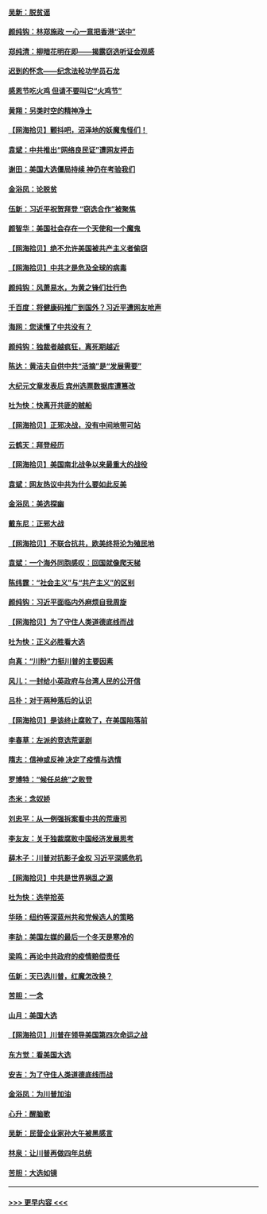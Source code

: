 #### [吴新：脱贫谣](../pages/nsc993/n12580839.md?t=11291702) 
#### [颜纯钩：林郑施政 一心一意把香港“送中”](../pages/nsc993/n12580805.md?t=11291702) 
#### [郑纯清：柳暗花明在即——揭露窃选听证会观感](../pages/nsc993/n12580795.md?t=11291702) 
#### [迟到的怀念——纪念法轮功学员石龙](../pages/nsc993/n12580245.md?t=11291702) 
#### [感恩节吃火鸡  但请不要叫它“火鸡节”](../pages/nsc993/n12580252.md?t=11291702) 
#### [黄翔：另类时空的精神净土](../pages/nsc993/n12578638.md?t=11291702) 
#### [【网海拾贝】颤抖吧，沼泽地的妖魔鬼怪们！](../pages/nsc993/n12578552.md?t=11291702) 
#### [袁斌：中共推出“网络良民证”遭网友抨击](../pages/nsc993/n12578511.md?t=11291702) 
#### [谢田：美国大选僵局持续 神仍在考验我们](../pages/nsc993/n12577432.md?t=11291702) 
#### [金浴凤：论脱贫](../pages/nsc993/n12576386.md?t=11291702) 
#### [伍新：习近平祝贺拜登 “窃选合作”被聚焦](../pages/nsc993/n12576358.md?t=11291702) 
#### [颜智华：美国社会存在一个天使和一个魔鬼](../pages/nsc993/n12574299.md?t=11291702) 
#### [【网海拾贝】绝不允许美国被共产主义者偷窃](../pages/nsc993/n12573396.md?t=11291702) 
#### [【网海拾贝】中共才是危及全球的病毒](../pages/nsc993/n12571204.md?t=11291702) 
#### [颜纯钩：风萧易水，为黄之锋们壮行色](../pages/nsc993/n12571487.md?t=11291702) 
#### [千百度：将健康码推广到国外？习近平遭网友呛声](../pages/nsc993/n12570808.md?t=11291702) 
#### [海网：您读懂了中共没有？](../pages/nsc993/n12570487.md?t=11291702) 
#### [颜纯钩：独裁者越疯狂，离死期越近](../pages/nsc993/n12569055.md?t=11291702) 
#### [陈达：黄洁夫自供中共“活摘”是“发展需要”](../pages/nsc993/n12568541.md?t=11291702) 
#### [大纪元文章发表后 宾州选票数据库遭篡改](../pages/nsc993/n12568105.md?t=11291702) 
#### [吐为快：快离开共匪的贼船](../pages/nsc993/n12568462.md?t=11291702) 
#### [【网海拾贝】正邪决战，没有中间地带可站](../pages/nsc993/n12568439.md?t=11291702) 
#### [云鹤天：拜登经历](../pages/nsc993/n12567294.md?t=11291702) 
#### [【网海拾贝】美国南北战争以来最重大的战役](../pages/nsc993/n12567247.md?t=11291702) 
#### [袁斌：网友热议中共为什么要如此反美](../pages/nsc993/n12567162.md?t=11291702) 
#### [金浴凤：美选探幽](../pages/nsc993/n12567147.md?t=11291702) 
#### [戴东尼：正邪大战](../pages/nsc993/n12567033.md?t=11291702) 
#### [【网海拾贝】不联合抗共，欧美终将沦为殖民地](../pages/nsc993/n12565068.md?t=11291702) 
#### [袁斌：一个海外同胞感叹：回国就像爬天梯](../pages/nsc993/n12564986.md?t=11291702) 
#### [陈纬霆：“社会主义”与“共产主义”的区别](../pages/nsc993/n12562417.md?t=11291702) 
#### [颜纯钩：习近平面临内外麻烦自我周旋](../pages/nsc993/n12563356.md?t=11291702) 
#### [【网海拾贝】为了守住人类道德底线而战](../pages/nsc993/n12562542.md?t=11291702) 
#### [吐为快：正义必胜看大选](../pages/nsc993/n12561967.md?t=11291702) 
#### [向真：“川粉”力挺川普的主要因素](../pages/nsc993/n12560774.md?t=11291702) 
#### [风儿：一封给小英政府与台湾人民的公开信](../pages/nsc993/n12560581.md?t=11291702) 
#### [吕朴：对于两种落后的认识](../pages/nsc993/n12560492.md?t=11291702) 
#### [【网海拾贝】是该终止腐败了，在美国陷落前](../pages/nsc993/n12559936.md?t=11291702) 
#### [李春草：左派的竞选荒诞剧](../pages/nsc993/n12558380.md?t=11291702) 
#### [隋志：信神或反神 决定了疫情与选情](../pages/nsc993/n12558255.md?t=11291702) 
#### [罗博特：“候任总统”之败登](../pages/nsc993/n12558189.md?t=11291702) 
#### [杰米：念奴娇](../pages/nsc993/n12558174.md?t=11291702) 
#### [刘忠平：从一例强拆案看中共的荒唐司](../pages/nsc993/n12558036.md?t=11291702) 
#### [李友友：关于独裁腐败中国经济发展思考](../pages/nsc993/n12558004.md?t=11291702) 
#### [薛木子：川普对抗影子金权 习近平深感危机](../pages/nsc993/n12557342.md?t=11291702) 
#### [【网海拾贝】中共是世界祸乱之源](../pages/nsc993/n12555353.md?t=11291702) 
#### [吐为快：选举拾英](../pages/nsc993/n12555041.md?t=11291702) 
#### [华旸：纽约等深蓝州共和党候选人的策略](../pages/nsc993/n12554309.md?t=11291702) 
#### [李劼：美国左媒的最后一个冬天是寒冷的](../pages/nsc993/n12552947.md?t=11291702) 
#### [梁鸣：再论中共政府的疫情赔偿责任](../pages/nsc993/n12553012.md?t=11291702) 
#### [伍新：天已选川普，红魔怎改换？](../pages/nsc993/n12552970.md?t=11291702) 
#### [苦胆：一念](../pages/nsc993/n12552957.md?t=11291702) 
#### [山月：美国大选](../pages/nsc993/n12552446.md?t=11291702) 
#### [【网海拾贝】川普在领导美国第四次命运之战](../pages/nsc993/n12551973.md?t=11291702) 
#### [东方觉：看美国大选](../pages/nsc993/n12551647.md?t=11291702) 
#### [安吉：为了守住人类道德底线而战](../pages/nsc993/n12551111.md?t=11291702) 
#### [金浴凤：为川普加油](../pages/nsc993/n12551085.md?t=11291702) 
#### [心升：醒脑歌](../pages/nsc993/n12550984.md?t=11291702) 
#### [吴新：民营企业家孙大午被黑感言](../pages/nsc993/n12550656.md?t=11291702) 
#### [林泉：让川普再做四年总统](../pages/nsc993/n12550640.md?t=11291702) 
#### [苦胆：大选如镜](../pages/nsc993/n12550630.md?t=11291702) 

----
#### [ >>> 更早内容 <<< ](../indexes/nsc993-earlier.md)
